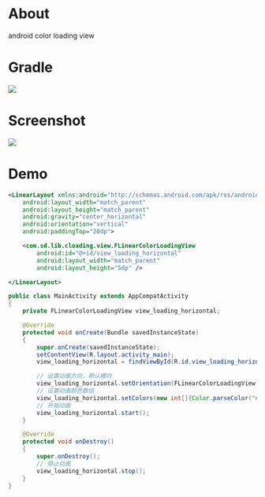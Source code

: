 # About
android color loading view

# Gradle
[![](https://jitpack.io/v/zj565061763/color-loading.svg)](https://jitpack.io/#zj565061763/color-loading)

# Screenshot
![](https://github.com/zj565061763/blingbutton/blob/master/screenshot/blingbutton.gif?raw=true)

# Demo
```xml
<LinearLayout xmlns:android="http://schemas.android.com/apk/res/android"
    android:layout_width="match_parent"
    android:layout_height="match_parent"
    android:gravity="center_horizontal"
    android:orientation="vertical"
    android:paddingTop="20dp">

    <com.sd.lib.cloading.view.FLinearColorLoadingView
        android:id="@+id/view_loading_horizontal"
        android:layout_width="match_parent"
        android:layout_height="5dp" />

</LinearLayout>
```

```java
public class MainActivity extends AppCompatActivity
{
    private FLinearColorLoadingView view_loading_horizontal;

    @Override
    protected void onCreate(Bundle savedInstanceState)
    {
        super.onCreate(savedInstanceState);
        setContentView(R.layout.activity_main);
        view_loading_horizontal = findViewById(R.id.view_loading_horizontal);

        // 设置动画方向，默认横向
        view_loading_horizontal.setOrientation(FLinearColorLoadingView.ORIENTATION_HORIZONTAL);
        // 设置动画颜色数组
        view_loading_horizontal.setColors(new int[]{Color.parseColor("#D81B60"), Color.parseColor("#03DAC5"), Color.parseColor("#6200EE")});
        // 开始动画
        view_loading_horizontal.start();
    }

    @Override
    protected void onDestroy()
    {
        super.onDestroy();
        // 停止动画
        view_loading_horizontal.stop();
    }
}
```